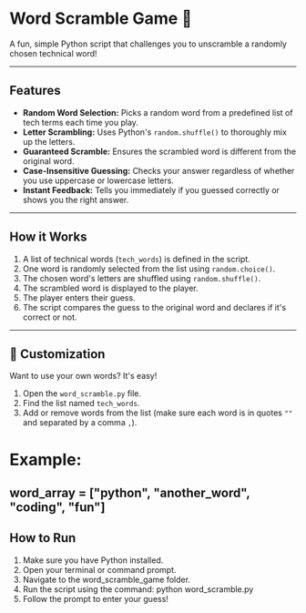 # Word Scramble Game 🎲

A fun, simple Python script that challenges you to unscramble a randomly chosen technical word!

---

## Features

* **Random Word Selection:** Picks a random word from a predefined list of tech terms each time you play.
* **Letter Scrambling:** Uses Python's `random.shuffle()` to thoroughly mix up the letters.
* **Guaranteed Scramble:** Ensures the scrambled word is different from the original word.
* **Case-Insensitive Guessing:** Checks your answer regardless of whether you use uppercase or lowercase letters.
* **Instant Feedback:** Tells you immediately if you guessed correctly or shows you the right answer.

---

## How it Works

1.  A list of technical words (`tech_words`) is defined in the script.
2.  One word is randomly selected from the list using `random.choice()`.
3.  The chosen word's letters are shuffled using `random.shuffle()`.
4.  The scrambled word is displayed to the player.
5.  The player enters their guess.
6.  The script compares the guess to the original word and declares if it's correct or not.

---

## 🔧 Customization

Want to use your own words? It's easy!

1.  Open the `word_scramble.py` file.
2.  Find the list named `tech_words`.
3.  Add or remove words from the list (make sure each word is in quotes `""` and separated by a comma `,`).

# Example:
word_array = ["python", "another_word", "coding", "fun"]
---

## How to Run
1.  Make sure you have Python installed.
2.  Open your terminal or command prompt.
3.  Navigate to the word_scramble_game folder.
4.  Run the script using the command: python word_scramble.py 
5. Follow the prompt to enter your guess!